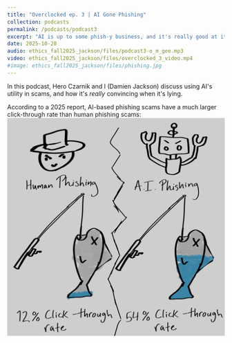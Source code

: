 ```yaml
---
title: "Overclocked ep. 3 | AI Gone Phishing"
collection: podcasts
permalink: /podcasts/podcast3
excerpt: "AI is up to some phish-y business, and it's really good at it."
date: 2025-10-28
audio: ethics_fall2025_jackson/files/podcast3-o_m_gee.mp3 
video: ethics_fall2025_jackson/files/overclocked_3_video.mp4
#image: ethics_fall2025_jackson/files/phishing.jpg
---
```


In this podcast, Hero Czarnik and I (Damien Jackson) discuss using AI's utility in scams, and how it's *really* convincing when it's lying. 

According to a 2025 report, AI-based phishing scams have a much larger click-through rate than human phishing scams:
![](images/phishing.jpg)